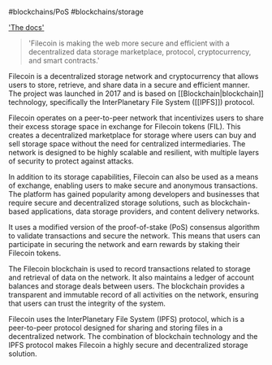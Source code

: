 #blockchains/PoS 
#blockchains/storage 

['The docs']('https://docs.filecoin.io')
> 'Filecoin is making the web more secure and efficient with a decentralized data storage marketplace, protocol, cryptocurrency, and smart contracts.'

Filecoin is a decentralized storage network and cryptocurrency that allows users to store, retrieve, and share data in a secure and efficient manner. The project was launched in 2017 and is based on [[Blockchain|blockchain]] technology, specifically the InterPlanetary File System ([[IPFS]]) protocol.

Filecoin operates on a peer-to-peer network that incentivizes users to share their excess storage space in exchange for Filecoin tokens (FIL). This creates a decentralized marketplace for storage where users can buy and sell storage space without the need for centralized intermediaries. The network is designed to be highly scalable and resilient, with multiple layers of security to protect against attacks.

In addition to its storage capabilities, Filecoin can also be used as a means of exchange, enabling users to make secure and anonymous transactions. The platform has gained popularity among developers and businesses that require secure and decentralized storage solutions, such as blockchain-based applications, data storage providers, and content delivery networks.

It uses a modified version of the proof-of-stake (PoS) consensus algorithm to validate transactions and secure the network. This means that users can participate in securing the network and earn rewards by staking their Filecoin tokens.

The Filecoin blockchain is used to record transactions related to storage and retrieval of data on the network. It also maintains a ledger of account balances and storage deals between users. The blockchain provides a transparent and immutable record of all activities on the network, ensuring that users can trust the integrity of the system.

Filecoin uses the InterPlanetary File System (IPFS) protocol, which is a peer-to-peer protocol designed for sharing and storing files in a decentralized network. The combination of blockchain technology and the IPFS protocol makes Filecoin a highly secure and decentralized storage solution.
